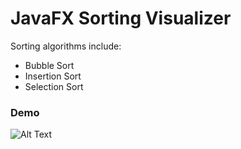 # JavaFX Sorting Visualizer

Sorting algorithms include:
* Bubble Sort
* Insertion Sort
* Selection Sort
 
 ### Demo
![Alt Text](https://media.giphy.com/media/xPcV6ePH7IDbTKivzv/giphy.gif)
